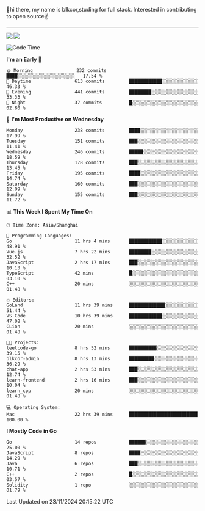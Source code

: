 👋hi there, my name is blkcor,studing for full stack.
Interested in contributing to open source✌️

<hr/>

![](https://github-readme-stats.vercel.app/api?username=blkcor)
<a href="https://github.com/blkcor/github-readme-stats">
    <img align="left" src="https://github-readme-stats.vercel.app/api/top-langs/?username=blkcor&hide=jupyter%20notebook,shaderlab,tex,c%23&langs_count=9" />
</a>


<!--START_SECTION:waka-->
![Code Time](http://img.shields.io/badge/Code%20Time-1%2C452%20hrs%2027%20mins-blue)

**I'm an Early 🐤** 

```text
🌞 Morning                232 commits         ████░░░░░░░░░░░░░░░░░░░░░   17.54 % 
🌆 Daytime                613 commits         ████████████░░░░░░░░░░░░░   46.33 % 
🌃 Evening                441 commits         ████████░░░░░░░░░░░░░░░░░   33.33 % 
🌙 Night                  37 commits          █░░░░░░░░░░░░░░░░░░░░░░░░   02.80 % 
```
📅 **I'm Most Productive on Wednesday** 

```text
Monday                   238 commits         ████░░░░░░░░░░░░░░░░░░░░░   17.99 % 
Tuesday                  151 commits         ███░░░░░░░░░░░░░░░░░░░░░░   11.41 % 
Wednesday                246 commits         █████░░░░░░░░░░░░░░░░░░░░   18.59 % 
Thursday                 178 commits         ███░░░░░░░░░░░░░░░░░░░░░░   13.45 % 
Friday                   195 commits         ████░░░░░░░░░░░░░░░░░░░░░   14.74 % 
Saturday                 160 commits         ███░░░░░░░░░░░░░░░░░░░░░░   12.09 % 
Sunday                   155 commits         ███░░░░░░░░░░░░░░░░░░░░░░   11.72 % 
```


📊 **This Week I Spent My Time On** 

```text
🕑︎ Time Zone: Asia/Shanghai

💬 Programming Languages: 
Go                       11 hrs 4 mins       ████████████░░░░░░░░░░░░░   48.91 % 
Vue.js                   7 hrs 22 mins       ████████░░░░░░░░░░░░░░░░░   32.52 % 
JavaScript               2 hrs 17 mins       ███░░░░░░░░░░░░░░░░░░░░░░   10.13 % 
TypeScript               42 mins             █░░░░░░░░░░░░░░░░░░░░░░░░   03.10 % 
C++                      20 mins             ░░░░░░░░░░░░░░░░░░░░░░░░░   01.48 % 

🔥 Editors: 
GoLand                   11 hrs 39 mins      █████████████░░░░░░░░░░░░   51.44 % 
VS Code                  10 hrs 39 mins      ████████████░░░░░░░░░░░░░   47.08 % 
CLion                    20 mins             ░░░░░░░░░░░░░░░░░░░░░░░░░   01.48 % 

🐱‍💻 Projects: 
leetcode-go              8 hrs 52 mins       ██████████░░░░░░░░░░░░░░░   39.15 % 
blkcor-admin             8 hrs 13 mins       █████████░░░░░░░░░░░░░░░░   36.29 % 
chat-app                 2 hrs 53 mins       ███░░░░░░░░░░░░░░░░░░░░░░   12.74 % 
learn-frontend           2 hrs 16 mins       ███░░░░░░░░░░░░░░░░░░░░░░   10.04 % 
learn_cpp                20 mins             ░░░░░░░░░░░░░░░░░░░░░░░░░   01.48 % 

💻 Operating System: 
Mac                      22 hrs 39 mins      █████████████████████████   100.00 % 
```

**I Mostly Code in Go** 

```text
Go                       14 repos            ██████░░░░░░░░░░░░░░░░░░░   25.00 % 
JavaScript               8 repos             ████░░░░░░░░░░░░░░░░░░░░░   14.29 % 
Java                     6 repos             ███░░░░░░░░░░░░░░░░░░░░░░   10.71 % 
C++                      2 repos             █░░░░░░░░░░░░░░░░░░░░░░░░   03.57 % 
Solidity                 1 repo              ░░░░░░░░░░░░░░░░░░░░░░░░░   01.79 % 
```




 Last Updated on 23/11/2024 20:15:22 UTC
<!--END_SECTION:waka-->


